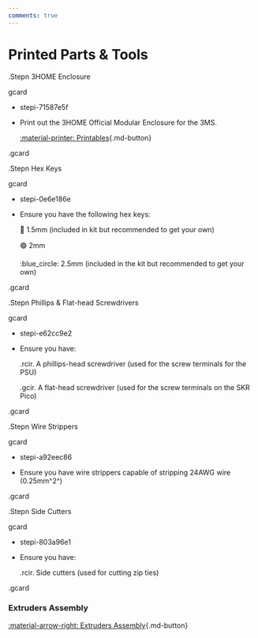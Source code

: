 ```yaml
---
comments: true
---
```


<link rel="stylesheet" href="../../../assets/css/kits.css">

# Printed Parts & Tools

.Stepn 3HOME Enclosure

gcard
- stepi-71587e5f

- Print out the 3HOME Official Modular Enclosure for the 3MS.

    [:material-printer: Printables](https://www.printables.com/model/1108644-beta-3home-3ms-hybrid-official-modular-enclosure/files){.md-button}

.gcard

.Stepn Hex Keys

gcard
- stepi-0e6e186e

- Ensure you have the following hex keys:

    :red_circle: 1.5mm (included in kit but recommended to get your own)
    
    :green_circle: 2mm
    
    :blue_circle: 2.5mm (included in the kit but recommended to get your own)

.gcard

.Stepn Phillips & Flat-head Screwdrivers

gcard

- stepi-e62cc9e2

- Ensure you have:

    .rcir. A phillips-head screwdriver (used for the screw terminals for the PSU)

    .gcir. A flat-head screwdriver (used for the screw terminals on the SKR Pico)

.gcard

.Stepn Wire Strippers

gcard
- stepi-a92eec86

- Ensure you have wire strippers capable of stripping 24AWG wire (0.25mm^2^)

.gcard

.Stepn Side Cutters

gcard

- stepi-803a96e1

- Ensure you have:

    .rcir. Side cutters (used for cutting zip ties)

.gcard

### Extruders Assembly

[:material-arrow-right: Extruders Assembly](extruder-assembly.md){.md-button}